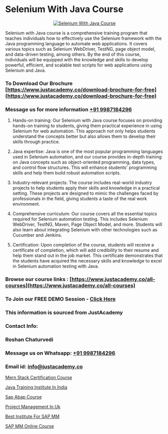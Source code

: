 # Selenium With Java Course

<p align="center">
  <a href="https://justacademy.co/course-detail/core-java-training">
    <img src="https://justacademy.co/storage2/course_image/1677245426_course_image.webp" alt="Selenium With Java Course">
  </a>
</p>


Selenium with Java course is a comprehensive training program that teaches individuals how to effectively use the Selenium framework with the Java programming language to automate web applications. It covers various topics such as Selenium WebDriver, TestNG, page object model, and data-driven testing, among others. By the end of this course, individuals will be equipped with the knowledge and skills to develop powerful, efficient, and scalable test scripts for web applications using Selenium and Java. 
### To Download Our Brochure [https://www.justacademy.co/download-brochure-for-free](https://www.justacademy.co/download-brochure-for-free)
### Message us for more information [+91 9987184296](https://api.whatsapp.com/send?phone=919987184296)
1) Hands-on training: Our Selenium with Java course focuses on providing hands-on training to students, giving them practical experience in using Selenium for web automation. This approach not only helps students understand the concepts better but also allows them to develop their skills through practice.

2) Java expertise: Java is one of the most popular programming languages used in Selenium automation, and our course provides in-depth training on Java concepts such as object-oriented programming, data types, and control flow structures. This will enhance students' programming skills and help them build robust automation scripts.

3) Industry-relevant projects: The course includes real-world industry projects to help students apply their skills and knowledge in a practical setting. These projects are designed to mimic the challenges faced by professionals in the field, giving students a taste of the real work environment.

4) Comprehensive curriculum: Our course covers all the essential topics required for Selenium automation testing. This includes Selenium WebDriver, TestNG, Maven, Page Object Model, and more. Students will also learn about integrating Selenium with other technologies such as Cucumber and Jenkins.

5) Certification: Upon completion of the course, students will receive a certificate of completion, which will add credibility to their resume and help them stand out in the job market. This certificate demonstrates that the students have acquired the necessary skills and knowledge to excel in Selenium automation testing with Java.

### Browse our course links : [https://www.justacademy.co/all-courses](https://www.justacademy.co/all-courses) 
### To Join our FREE DEMO Session - [Click Here](https://www.justacademy.co/register-for-course-demo)


### This information is sourced from JustAcademy
### Contact Info:
### Roshan Chaturvedi
### Message us on Whatsapp: [+91 9987184296](https://api.whatsapp.com/send?phone=919987184296)
### Email id: [info@justacademy.co](mailto:info@justacademy.co)
                
[Mern Stack Certification Course](https://www.linkedin.com/pulse/mern-stack-certification-course-justacademy-chennai-eksve/)

[Java Training Institute In India](https://www.linkedin.com/pulse/java-training-institute-india-justacademy-chennai-bvh3e?trackingId=gu9axMcPMJvrx%2BlyEiX0og%3D%3D&lipi=urn%3Ali%3Apage%3Ad_flagship3_company_admin%3BKj9O4drgTv6a%2Fs28VD3x9A%3D%3D)

[Sap Abap Course](https://medium.com/@ranemanish460/sap-abap-course-44d411f97d11)

[Project Management In Uk](https://medium.com/@prempja40/project-management-in-uk-5983ecd01790)

[Best Institute For SAP MM](https://justacademyin.github.io/Articles/Best-Institute-For-SAP-MM)

[SAP MM Online Course](https://justacademyin.github.io/Articles/SAP-MM-Online-Course)

